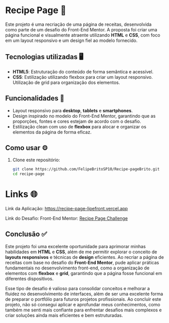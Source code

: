 # Recipe Page 🍳

Este projeto é uma recriação de uma página de receitas, desenvolvida como parte de um desafio do Front-End Mentor. A proposta foi criar uma página funcional e visualmente atraente utilizando **HTML** e **CSS**, com foco em um layout responsivo e um design fiel ao modelo fornecido.

## Tecnologias utilizadas 🖥️

- **HTML5**: Estruturação do conteúdo de forma semântica e acessível.
- **CSS**: Estilização utilizando flexbox para criar um layout responsivo. Utilização de grid para organização dos elementos.

## Funcionalidades 📱

- Layout responsivo para **desktop**, **tablets** e **smartphones**.
- Design inspirado no modelo do Front-End Mentor, garantindo que as proporções, fontes e cores estejam de acordo com o desafio.
- Estilização clean com uso de **flexbox** para alocar e organizar os elementos da página de forma eficaz.

## Como usar ⚙️

1. Clone este repositório:

   ```bash
   git clone https://github.com/FelipeBritoSP10/Recipe-pageBrito.git
   cd recipe-page
   ```

# Links 🌐
Link da Aplicação: https://recipe-page-lipefront.vercel.app

Link do Desafio: Front-End Mentor: [Recipe Page Challenge](https://www.frontendmentor.io/challenges/recipe-page-KiTsR8QQKm)

## Conclusão ✅

Este projeto foi uma excelente oportunidade para aprimorar minhas habilidades em **HTML** e **CSS**, além de me permitir explorar o conceito de **layouts responsivos** e técnicas de **design** eficientes. Ao recriar a página de receitas com base no desafio do **Front-End Mentor**, pude aplicar práticas fundamentais no desenvolvimento front-end, como a organização de elementos com **flexbox** e **grid**, garantindo que a página fosse funcional em diferentes dispositivos.

Esse tipo de desafio é valioso para consolidar conceitos e melhorar a fluidez no desenvolvimento de interfaces, além de ser uma excelente forma de preparar o portfólio para futuros projetos profissionais. Ao concluir este projeto, não só consegui aplicar e aprofundar meus conhecimentos, como também me senti mais confiante para enfrentar desafios mais complexos e criar soluções ainda mais eficientes e bem estruturadas.
